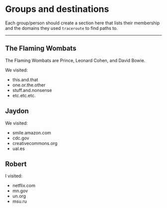 # Groups and destinations

Each group/person should create a section here that lists their membership
and the domains they used `traceroute` to find paths to.

---

## The Flaming Wombats

The Flaming Wombats are Prince, Leonard Cohen, and David Bowie.

We visited:

* this.and.that
* one.or.the.other
* stuff.and.nonsense
* etc.etc.etc.

## Jaydon
We visited:

* smile.amazon.com
* cdc.gov
* creativecommons.org
* ual.es

## Robert
I visited:

* netflix.com
* mn.gov
* un.org
* msu.ru
